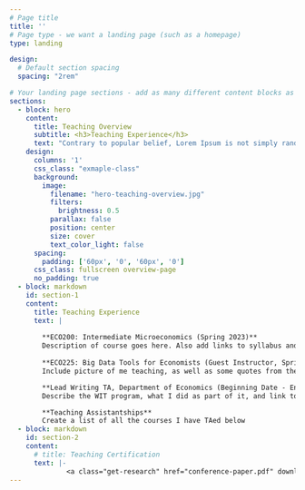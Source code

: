 ```yaml
---
# Page title
title: ''
# Page type - we want a landing page (such as a homepage)
type: landing

design:
  # Default section spacing
  spacing: "2rem"

# Your landing page sections - add as many different content blocks as you like
sections:
  - block: hero
    content:
      title: Teaching Overview
      subtitle: <h3>Teaching Experience</h3>
      text: "Contrary to popular belief, Lorem Ipsum is not simply random text. It has roots in a piece of classical Latin literature from 45 BC, making it over 2000 years old. Richard McClintock, a Latin professor at Hampden-Sydney College in Virginia, looked up one of the more obscure Latin words, consectetur, from a Lorem Ipsum passage, and going through the cites of the word in classical literature, discovered the undoubtable source. Lorem"
    design:
      columns: '1'
      css_class: "exmaple-class"
      background:
        image: 
          filename: "hero-teaching-overview.jpg"
          filters:
            brightness: 0.5
          parallax: false
          position: center
          size: cover
          text_color_light: false
      spacing:
        padding: ['60px', '0', '60px', '0']
      css_class: fullscreen overview-page
      no_padding: true  
  - block: markdown
    id: section-1
    content:
      title: Teaching Experience
      text: |
        
        **ECO200: Intermediate Microeconomics (Spring 2023)**
        Description of course goes here. Also add links to syllabus and course review**
        
        **ECO225: Big Data Tools for Economists (Guest Instructor, Spring 2024)**
        Include picture of me teaching, as well as some quotes from the reviews that students left

        **Lead Writing TA, Department of Economics (Beginning Date - End Date)**
        Describe the WIT program, what I did as part of it, and link to any relevant materials

        **Teaching Assistantships**
        Create a list of all the courses I have TAed below
  - block: markdown
    id: section-2
    content:
      # title: Teaching Certification
      text: |- 
              <a class="get-research" href="conference-paper.pdf" download="conference-paper.pdf">download my teaching dossier</a> 
---
```


